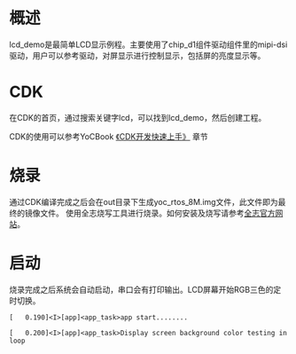 # 概述
lcd_demo是最简单LCD显示例程。主要使用了chip_d1组件驱动组件里的mipi-dsi驱动，用户可以参考驱动，对屏显示进行控制显示，包括屏的亮度显示等。

# CDK
在CDK的首页，通过搜索关键字lcd，可以找到lcd_demo，然后创建工程。

CDK的使用可以参考YoCBook [《CDK开发快速上手》](https://yoc.docs.t-head.cn/yocbook/Chapter2-%E5%BF%AB%E9%80%9F%E4%B8%8A%E6%89%8B%E6%8C%87%E5%BC%95/%E4%BD%BF%E7%94%A8CDK%E5%BC%80%E5%8F%91%E5%BF%AB%E9%80%9F%E4%B8%8A%E6%89%8B.html) 章节

# 烧录
通过CDK编译完成之后会在out目录下生成yoc_rtos_8M.img文件，此文件即为最终的镜像文件。
使用全志烧写工具进行烧录。如何安装及烧写请参考[全志官方网站](https://d1.docs.aw-ol.com/study/study_4compile/#phoenixsuit)。

# 启动
烧录完成之后系统会自动启动，串口会有打印输出。LCD屏幕开始RGB三色的定时切换。

```cli
[   0.190]<I>[app]<app_task>app start........

[   0.200]<I>[app]<app_task>Display screen background color testing in loop
```
